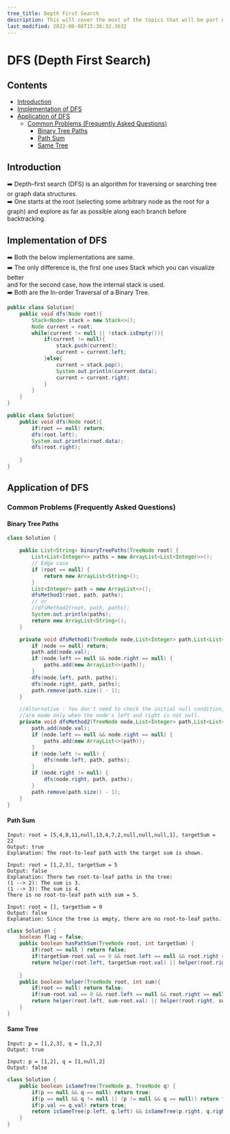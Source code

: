 ```yaml
---
tree_title: Depth First Search
description: This will cover the most of the topics that will be part of the Depth First Search.
last_modified: 2022-06-08T15:36:32.3632
---
```


# DFS (Depth First Search)

## Contents

-   [Introduction](#introduction)
-   [Implementation of DFS](#implementation-of-dfs)
-   [Application of DFS](#application-of-dfs)
    -   [Common Problems (Frequently Asked Questions)](#common-problems-frequently-asked-questions)
        -   [Binary Tree Paths](#binary-tree-paths)
        -   [Path Sum](#path-sum)
        -   [Same Tree](#same-tree)

## Introduction

➡️ Depth–first search (DFS) is an algorithm for traversing or searching tree or graph data structures.<br/>
➡️ One starts at the root (selecting some arbitrary node as the root for a graph) and explore as far as possible along each branch before backtracking.<br/>

## Implementation of DFS

➡️ Both the below implementations are same. <br/>
➡️ The only difference is, the first one uses Stack which you can visualize better <br /> and for the second case, how the internal stack is used. <br/>
➡️ Both are the In-order Traversal of a Binary Tree.<br/>

```java showLineNumbers
public class Solution{
    public void dfs(Node root){
        Stack<Node> stack = new Stack<>();
        Node current = root;
        while(current != null || !stack.isEmpty()){
            if(current != null){
                stack.push(current);
                current = current.left;
            }else{
                current = stack.pop();
                System.out.println(current.data);
                current = current.right;
            }
        }
    }
}
```

```java showLineNumbers
public class Solution{
    public void dfs(Node root){
        if(root == null) return;
        dfs(root.left);
        System.out.println(root.data);
        dfs(root.right);
        
    }
}
```

## Application of DFS

### Common Problems (Frequently Asked Questions)

#### Binary Tree Paths

```java showLineNumbers
class Solution {

    public List<String> binaryTreePaths(TreeNode root) {
        List<List<Integer>> paths = new ArrayList<List<Integer>>();
        // Edge case
        if (root == null) {
            return new ArrayList<String>();
        }
        List<Integer> path = new ArrayList<>();
        dfsMethod1(root, path, paths);
        // or
        //dfsMethod2(root, path, paths);
        System.out.println(paths);
        return new ArrayList<String>();
    }

    private void dfsMethod1(TreeNode node,List<Integer> path,List<List<Integer>> paths) {
        if (node == null) return;
        path.add(node.val);
        if (node.left == null && node.right == null) {
            paths.add(new ArrayList<>(path));
        }
        dfs(node.left, path, paths);
        dfs(node.right, path, paths);
        path.remove(path.size() - 1);
    }

    //Alternative : You don't need to check the initial null condition, If all the recursive call
    //are made only when the node's left and right is not null.
    private void dfsMethod2(TreeNode node,List<Integer> path,List<List<Integer>> paths) {
        path.add(node.val);
        if (node.left == null && node.right == null) {
            paths.add(new ArrayList<>(path));
        }
        if (node.left != null) {
            dfs(node.left, path, paths);
        }
        if (node.right != null) {
            dfs(node.right, path, paths);
        }
        path.remove(path.size() - 1);
    }
}
```

#### Path Sum

    Input: root = [5,4,8,11,null,13,4,7,2,null,null,null,1], targetSum = 22
    Output: true
    Explanation: The root-to-leaf path with the target sum is shown.

    Input: root = [1,2,3], targetSum = 5
    Output: false
    Explanation: There two root-to-leaf paths in the tree:
    (1 --> 2): The sum is 3.
    (1 --> 3): The sum is 4.
    There is no root-to-leaf path with sum = 5.

    Input: root = [], targetSum = 0
    Output: false
    Explanation: Since the tree is empty, there are no root-to-leaf paths.

```java showLineNumbers
class Solution {
    boolean flag = false;
    public boolean hasPathSum(TreeNode root, int targetSum) {
        if(root == null ) return false;
        if(targetSum-root.val == 0 && root.left == null && root.right == null) return true;
        return helper(root.left, targetSum-root.val) || helper(root.right, targetSum-root.val);
        
    }
    public boolean helper(TreeNode root, int sum){
        if(root == null) return false;
        if(sum-root.val == 0 && root.left == null && root.right == null) return true;
        return helper(root.left, sum-root.val) || helper(root.right, sum-root.val);
    }
}
```

#### Same Tree

    Input: p = [1,2,3], q = [1,2,3]
    Output: true

    Input: p = [1,2], q = [1,null,2]
    Output: false

```java showLineNumbers
class Solution {
    public boolean isSameTree(TreeNode p, TreeNode q) {
        if(p == null && q == null) return true;
        if(p == null && q != null || (p != null && q == null)) return false;        
        if(p.val == q.val) return true;
        return isSameTree(p.left, q.left) && isSameTree(p.right, q.right);
    }
}
```

<!-- ### Question on LeetCode with Tag - DFS

<span class="tag-is-success">Binary Tree Inorder Traversal</span>
<span class="tag-is-primary">Validate Binary Search Tree</span>
<span class="tag-is-info">Recover Binary Search Tree</span>
<span class="tag-is-primary">Same Tree</span>
<span class="tag-is-success">Symmetric Tree</span>
<span class="tag-is-info">Maximum Depth of Binary Tree</span>
<span class="tag-is-success">Balanced Binary Tree</span>
<span class="tag-is-primary">Minimum Depth of Binary Tree</span>
<span class="tag-is-success">Path Sum</span>
<span class="tag-is-info">Path Sum II</span>
<span class="tag-is-success">Flatten Binary Tree to Linked List</span>
<span class="tag-is-primary">Populating Next Right Pointers in Each Node</span>
<span class="tag-is-success">Populating Next Right Pointers in Each Node II</span>
<span class="tag-is-info">Binary Tree Maximum Path Sum</span>
<span class="tag-is-success">Sum Root to Leaf Numbers</span>
<span class="tag-is-primary">Surrounded Regions</span>
<span class="tag-is-success">Clone Graph</span>
<span class="tag-is-info">Binary Tree Preorder Traversal</span>
<span class="tag-is-success">Binary Tree Postorder Traversal</span>
<span class="tag-is-primary">Binary Tree Upside Down</span>
<span class="tag-is-success">Binary Tree Right Side View</span>
<span class="tag-is-info">Number of Islands</span>
<span class="tag-is-success">Course Schedule</span>
<span class="tag-is-primary">Course Schedule II</span>
<span class="tag-is-success">Design Add and Search Words Data Structure</span>
<span class="tag-is-info">Count Complete Tree Nodes</span>
<span class="tag-is-success">Invert Binary Tree</span>
<span class="tag-is-primary">Kth Smallest Element in a BST</span>
<span class="tag-is-success">Lowest Common Ancestor of a Binary Search Tree</span>
<span class="tag-is-info">Lowest Common Ancestor of a Binary Tree</span>
<span class="tag-is-success">Count Univalue Subtrees</span>
<span class="tag-is-primary">Binary Tree Paths</span>
<span class="tag-is-success">Graph Valid Tree</span>
<span class="tag-is-info">Alien Dictionary</span>
<span class="tag-is-success">Closest Binary Search Tree Value</span>
<span class="tag-is-primary">Closest Binary Search Tree Value II</span>
<span class="tag-is-success">Inorder Successor in BST</span>
<span class="tag-is-info">Serialize and Deserialize Binary Tree</span>
<span class="tag-is-success">Binary Tree Longest Consecutive Sequence</span>
<span class="tag-is-primary">Smallest Rectangle Enclosing Black Pixels</span>
<span class="tag-is-success">Minimum Height Trees</span>
<span class="tag-is-info">Binary Tree Vertical Order Traversal</span>
<span class="tag-is-success">Number of Connected Components in an Undirected Graph</span>
<span class="tag-is-primary">Longest Increasing Path in a Matrix</span>
<span class="tag-is-success">Reconstruct Itinerary</span>
<span class="tag-is-info">Largest BST Subtree</span>
<span class="tag-is-success">House Robber III</span>
<span class="tag-is-primary">Nested List Weight Sum</span>
<span class="tag-is-success">Flatten Nested List Iterator</span>
<span class="tag-is-info">Nested List Weight Sum II</span>
<span class="tag-is-success">Water and Jug Problem</span>
<span class="tag-is-primary">Find Leaves of Binary Tree</span>
<span class="tag-is-success">Mini Parser</span>
<span class="tag-is-info">Lexicographical Numbers</span>
<span class="tag-is-success">Longest Absolute File Path</span>
<span class="tag-is-primary">Evaluate Division</span>
<span class="tag-is-success">Sum of Left Leaves</span>
<span class="tag-is-info">Pacific Atlantic Water Flow</span>
<span class="tag-is-success">Battleships in a Board</span>
<span class="tag-is-primary">Path Sum III</span>
<span class="tag-is-success">Serialize and Deserialize BST</span>
<span class="tag-is-info">Island Perimeter</span>
<span class="tag-is-success">Concatenated Words</span>
<span class="tag-is-primary">The Maze</span>
<span class="tag-is-success">The Maze III</span>
<span class="tag-is-info">Find Mode in Binary Search Tree</span>
<span class="tag-is-success">The Maze II</span>
<span class="tag-is-primary">Most Frequent Subtree Sum</span>
<span class="tag-is-success">All Paths from Source Lead to Destination</span>
<span class="tag-is-info">Find Bottom Left Tree Value</span>
<span class="tag-is-success">Freedom Trail</span>
<span class="tag-is-primary">Find Largest Value in Each Tree Row</span>
<span class="tag-is-success">Minesweeper</span>
<span class="tag-is-info">Minimum Absolute Difference in BST</span>
<span class="tag-is-success">Construct Binary Tree from String</span>
<span class="tag-is-primary">Convert BST to Greater Tree</span>
<span class="tag-is-success">Diameter of Binary Tree</span>
<span class="tag-is-info">Boundary of Binary Tree</span>
<span class="tag-is-success">Number of Provinces</span>
<span class="tag-is-primary">Binary Tree Longest Consecutive Sequence II</span>
<span class="tag-is-success">Binary Tree Tilt</span>
<span class="tag-is-info">Array Nesting</span>
<span class="tag-is-success">Subtree of Another Tree</span>
<span class="tag-is-primary">Kill Process</span>
<span class="tag-is-success">Construct String from Binary Tree</span>
<span class="tag-is-info">Merge Two Binary Trees</span>
<span class="tag-is-success">Add One Row to Tree</span>
<span class="tag-is-primary">Average of Levels in Binary Tree</span>
<span class="tag-is-success">Find Duplicate Subtrees</span>
<span class="tag-is-info">Two Sum IV - Input is a BST</span>
<span class="tag-is-success">Print Binary Tree</span>
<span class="tag-is-primary">Maximum Width of Binary Tree</span>
<span class="tag-is-success">Equal Tree Partition</span>
<span class="tag-is-info">Path Sum IV</span>
<span class="tag-is-success">Trim a Binary Search Tree</span>
<span class="tag-is-primary">Second Minimum Node In a Binary Tree</span>
<span class="tag-is-success">Bulb Switcher II</span>
<span class="tag-is-info">Redundant Connection</span>
<span class="tag-is-success">Redundant Connection II</span>
<span class="tag-is-primary">Longest Univalue Path</span>
<span class="tag-is-success">Employee Importance</span>
<span class="tag-is-info">Number of Distinct Islands</span>
<span class="tag-is-success">Max Area of Island</span>
<span class="tag-is-primary">Number of Distinct Islands II</span>
<span class="tag-is-success">Accounts Merge</span>
<span class="tag-is-info">Flood Fill</span>
<span class="tag-is-success">Sentence Similarity II</span>
<span class="tag-is-primary">Closest Leaf in a Binary Tree</span>
<span class="tag-is-success">Network Delay Time</span>
<span class="tag-is-info">Contain Virus</span>
<span class="tag-is-success">Cracking the Safe</span>
<span class="tag-is-primary">Pyramid Transition Matrix</span>
<span class="tag-is-success">Convert Binary Search Tree to Sorted Doubly Linked List</span>
<span class="tag-is-info">Serialize and Deserialize N-ary Tree</span>
<span class="tag-is-success">Flatten a Multilevel Doubly Linked List</span>
<span class="tag-is-primary">Couples Holding Hands</span>
<span class="tag-is-success">Encode N-ary Tree to Binary Tree</span>
<span class="tag-is-info">Maximum Depth of N-ary Tree</span>
<span class="tag-is-success">N-ary Tree Preorder Traversal</span>
<span class="tag-is-primary">N-ary Tree Postorder Traversal</span>
<span class="tag-is-success">Swim in Rising Water</span>
<span class="tag-is-info">Minimum Distance Between BST Nodes</span>
<span class="tag-is-success">Is Graph Bipartite?</span>
<span class="tag-is-primary">Cheapest Flights Within K Stops</span>
<span class="tag-is-success">All Paths From Source to Target</span>
<span class="tag-is-info">Find Eventual Safe States</span>
<span class="tag-is-success">Binary Tree Pruning</span>
<span class="tag-is-primary">Making A Large Island</span>
<span class="tag-is-success">Sum of Distances in Tree</span>
<span class="tag-is-info">Similar String Groups</span>
<span class="tag-is-success">Keys and Rooms</span>
<span class="tag-is-primary">Loud and Rich</span>
<span class="tag-is-success">All Nodes Distance K in Binary Tree</span>
<span class="tag-is-info">Smallest Subtree with all the Deepest Nodes</span>
<span class="tag-is-success">Leaf-Similar Trees</span>
<span class="tag-is-primary">Possible Bipartition</span>
<span class="tag-is-success">Increasing Order Search Tree</span>
<span class="tag-is-info">Minimize Malware Spread</span>
<span class="tag-is-success">Minimize Malware Spread II</span>
<span class="tag-is-primary">Shortest Bridge</span>
<span class="tag-is-success">Range Sum of BST</span>
<span class="tag-is-info">Most Stones Removed with Same Row or Column</span>
<span class="tag-is-success">Flip Equivalent Binary Trees</span>
<span class="tag-is-primary">Regions Cut By Slashes</span>
<span class="tag-is-success">Univalued Binary Tree</span>
<span class="tag-is-info">Binary Tree Cameras</span>
<span class="tag-is-success">Flip Binary Tree To Match Preorder Traversal</span>
<span class="tag-is-primary">Distribute Coins in Binary Tree</span>
<span class="tag-is-success">Vertical Order Traversal of a Binary Tree</span>
<span class="tag-is-info">Smallest String Starting From Leaf</span>
<span class="tag-is-success">Cousins in Binary Tree</span>
<span class="tag-is-primary">Number of Enclaves</span>
<span class="tag-is-success">Sum of Root To Leaf Binary Numbers</span>
<span class="tag-is-info">Maximum Average Subtree</span>
<span class="tag-is-success">Maximum Difference Between Node and Ancestor</span>
<span class="tag-is-primary">Recover a Tree From Preorder Traversal</span>
<span class="tag-is-success">Path With Maximum Minimum Value</span>
<span class="tag-is-info">Coloring A Border</span>
<span class="tag-is-success">Escape a Large Maze</span>
<span class="tag-is-primary">Binary Search Tree to Greater Sum Tree</span>
<span class="tag-is-success">Maximum Level Sum of a Binary Tree</span>
<span class="tag-is-info">Flower Planting With No Adjacent</span>
<span class="tag-is-success">Two Sum BSTs</span>
<span class="tag-is-primary">Insufficient Nodes in Root to Leaf Paths</span>
<span class="tag-is-success">Tree Diameter</span>
<span class="tag-is-info">Smallest Common Region</span>
<span class="tag-is-success">Delete Tree Nodes</span>
<span class="tag-is-primary">Delete Nodes And Return Forest</span>
<span class="tag-is-success">Lowest Common Ancestor of Deepest Leaves</span>
<span class="tag-is-info">Sum of Nodes with Even-Valued Grandparent</span>
<span class="tag-is-success">Binary Tree Coloring Game</span>
<span class="tag-is-primary">Deepest Leaves Sum</span>
<span class="tag-is-success">Web Crawler</span>
<span class="tag-is-info">Validate Binary Tree Nodes</span>
<span class="tag-is-success">Balance a Binary Search Tree</span>
<span class="tag-is-primary">Kth Ancestor of a Tree Node</span>
<span class="tag-is-success">Critical Connections in a Network</span>
<span class="tag-is-info">Smallest String With Swaps</span>
<span class="tag-is-success">Sort Items by Groups Respecting Dependencies</span>
<span class="tag-is-primary">Where Will the Ball Fall</span>
<span class="tag-is-success">Distance to a Cycle in Undirected Graph</span>
<span class="tag-is-info">Web Crawler Multithreaded</span>
<span class="tag-is-success">Number of Closed Islands</span>
<span class="tag-is-primary">Find Elements in a Contaminated Binary Tree</span>
<span class="tag-is-success">Count Servers that Communicate</span>
<span class="tag-is-info">All Elements in Two Binary Search Trees</span>
<span class="tag-is-success">Jump Game III</span>
<span class="tag-is-primary">All Ancestors of a Node in a Directed Acyclic Graph</span>
<span class="tag-is-success">Check If a String Is a Valid Sequence from Root to Leaves Path in a Binary Tree</span>
<span class="tag-is-info">Number of Operations to Make Network Connected</span>
<span class="tag-is-success">Delete Leaves With a Given Value</span>
<span class="tag-is-primary">Maximum Product of Splitted Binary Tree</span>
<span class="tag-is-success">Longest ZigZag Path in a Binary Tree</span>
<span class="tag-is-info">Maximum Sum BST in Binary Tree</span>
<span class="tag-is-success">Linked List in Binary Tree</span>
<span class="tag-is-primary">Time Needed to Inform All Employees</span>
<span class="tag-is-success">Frog Position After T Seconds</span>
<span class="tag-is-info">Find a Corresponding Node of a Binary Tree in a Clone of That Tree</span>
<span class="tag-is-success">Check if There is a Valid Path in a Grid</span>
<span class="tag-is-primary">Count Good Nodes in Binary Tree</span>
<span class="tag-is-success">Minimum Time to Collect All Apples in a Tree</span>
<span class="tag-is-info">Course Schedule IV</span>
<span class="tag-is-success">Pseudo-Palindromic Paths in a Binary Tree</span>
<span class="tag-is-primary">Reorder Routes to Make All Paths Lead to the City Zero</span>
<span class="tag-is-success">Find All The Lonely Nodes</span>
<span class="tag-is-info">Clone Binary Tree With Random Pointer</span>
<span class="tag-is-success">Clone N-ary Tree</span>
<span class="tag-is-primary">Number of Nodes in the Sub-Tree With the Same Label</span>
<span class="tag-is-success">Find Root of N-Ary Tree</span>
<span class="tag-is-info">Number of Good Leaf Nodes Pairs</span>
<span class="tag-is-success">Move Sub-Tree of N-Ary Tree</span>
<span class="tag-is-primary">Detect Cycles in 2D Grid</span>
<span class="tag-is-success">Diameter of N-Ary Tree</span>
<span class="tag-is-info">Minimum Number of Days to Disconnect Island</span>
<span class="tag-is-success">Throne Inheritance</span>
<span class="tag-is-primary">Check If Two Expression Trees are Equivalent</span>
<span class="tag-is-success">Path With Minimum Effort</span>
<span class="tag-is-info">Lowest Common Ancestor of a Binary Tree II</span>
<span class="tag-is-success">Correct a Binary Tree</span>
<span class="tag-is-primary">Change the Root of a Binary Tree</span>
<span class="tag-is-success">Lowest Common Ancestor of a Binary Tree IV</span>
<span class="tag-is-info">Minimize Hamming Distance After Swap Operations</span>
<span class="tag-is-success">Tree of Coprimes</span>
<span class="tag-is-primary">Find Distance in a Binary Tree</span>
<span class="tag-is-success">Shortest Path in a Hidden Grid</span>
<span class="tag-is-info">Minimum Path Cost in a Hidden Grid</span>
<span class="tag-is-success">Longest Word With All Prefixes</span>
<span class="tag-is-primary">Count Sub Islands</span>
<span class="tag-is-success">Merge BSTs to Create Single BST</span>
<span class="tag-is-info">Last Day Where You Can Still Cross</span>
<span class="tag-is-success">Find All Groups of Farmland</span>
<span class="tag-is-primary">Operations on Tree</span>
<span class="tag-is-success">Find if Path Exists in Graph</span>
<span class="tag-is-info">Count Nodes Equal to Sum of Descendants</span>
<span class="tag-is-success">Smallest Missing Genetic Value in Each Subtree</span>
<span class="tag-is-primary">Count Nodes With the Highest Score</span>
<span class="tag-is-success">Valid Arrangement of Pairs</span>
<span class="tag-is-info">Detonate the Maximum Bombs</span>
<span class="tag-is-success">Find All People With Secret</span>
<span class="tag-is-primary">Step-By-Step Directions From a Binary Tree Node to Another</span>
<span class="tag-is-success">Maximum Employees to Be Invited to a Meeting</span>
<span class="tag-is-info">Create Binary Tree From Descriptions</span>
<span class="tag-is-success">Count Nodes Equal to Average of Subtree</span>
<span class="tag-is-primary">Longest Path With Different Adjacent Characters</span>
<span class="tag-is-info">Closest Node to Path in Tree</span> -->
